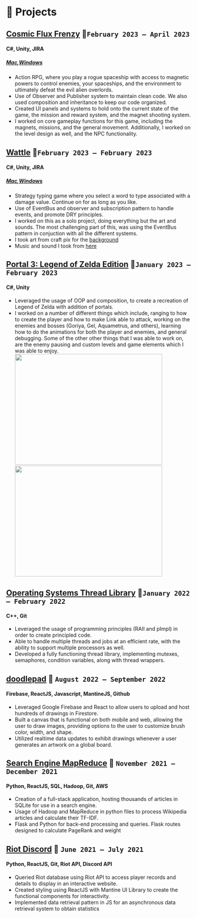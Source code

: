 # 🧪 Projects

## [Cosmic Flux Frenzy](https://bilaljai.itch.io/cosmic-flux-frenzy) 🔗`February 2023 – April 2023`
#### C#, Unity, JIRA
##### [Mac](link1),[Windows](link2)
- Action RPG, where you play a rogue spaceship with access to magnetic powers to control enemies, your spaceships, and the environment to ultimately defeat the evil alien overlords.
- Use of Observer and Publisher system to maintain clean code. We also used composition and inheritance to keep our code organized.
- Created UI panels and systems to hold onto the current state of the game, the mission and reward system, and the magnet shooting system.
- I worked on core gameplay functions for this game, including the magnets, missions, and the general movement. Additionally, I worked on the level design as well, and the NPC functionality.

## [Wattle](https://arbyroastbeef.itch.io/wattle) 🔗`February 2023 – February 2023`
#### C#, Unity, JIRA
##### [Mac](link1),[Windows](link2)
- Strategy typing game where you select a word to type associated with a damage value. Continue on for as long as you like.
- Use of EventBus and observer and subscription pattern to handle events, and promote DRY principles.
- I worked on this as a solo project, doing everything but the art and sounds. The most challenging part of this, was using the EventBus pattern in conjuction with all the different systems.
- I took art from craft pix for the [background](https://craftpix.net/freebies/free-city-backgrounds-pixel-art/)
- Music and sound I took from [here](https://youfulca.itch.io/legendary-jrpg-battle-music-pack) 

## [Portal 3: Legend of Zelda Edition](https://arbyroastbeef.itch.io/zelda-portals) 🔗`January 2023 – February 2023`
#### C#, Unity
- Leveraged the usage of OOP and composition, to create a recreation of Legend of Zelda with addition of portals.
- I worked on a number of different things which include, ranging to how to create the player and how to make Link able to attack, working on the enemies and bosses (Goriya, Gel, Aquametrus, and others), learning how to do the animations for both the player and enemies, and general debugging. Some of the other other things that I was able to work on, are the enemy pausing and custom levels and game elements which I was able to enjoy.
<img src="https://i.imgur.com/pv4GhUN.gif"  width="400" height="300">   <img src="https://i.imgur.com/LTtFqCS.png"  width="400" height="300">

## [Operating Systems Thread Library](https://github.com/amilgrom/eecs482-p2/blob/master/Project%202%20--%20thread%20library.pdf) 🔗`January 2022 – February 2022`
#### C++, Git 
- Leveraged the usage of programming principles (RAII and pImpl) in order to create principled code.
- Able to handle multiple threads and jobs at an efficient rate, with the ability to support multiple processors as well.
- Developed a fully functioning thread library, implementing mutexes, semaphores, condition variables, along with
thread wrappers.

## [doodlepad](https://doodlepad.app/) 🔗 `August 2022 – September 2022`
#### Firebase, ReactJS, Javascript, MantineJS, Github
- Leveraged Google Firebase and React to allow users to upload and host hundreds of drawings in Firestore.
- Built a canvas that is functional on both mobile and web, allowing the user to draw images, providing options to
the user to customize brush color, width, and shape.
- Utilized realtime data updates to exhibit drawings whenever a user generates an artwork on a global board.

## [Search Engine MapReduce](https://eecs485staff.github.io/p4-mapreduce/) 🔗 `November 2021 – December 2021`
#### Python, ReactJS, SQL, Hadoop, Git, AWS
- Creation of a full-stack application, hosting thousands of articles in SQLite for use in a search engine.
- Usage of Hadoop and MapReduce in python files to process Wikipedia articles and calculate their TF-IDF.
- Flask and Python for back-end processing and queries. Flask routes designed to calculate PageRank and weight

## [Riot Discord](https://gitlab.eecs.umich.edu/jabapo/pp-riot/) 🔗 `June 2021 – July 2021`
#### Python, ReactJS, Git, Riot API, Discord API
- Queried Riot database using Riot API to access player records and details to display in an interactive website.
- Created styling using ReactJS with Mantine UI Library to create the functional components for interactivity.
- Implemented data retrieval pattern in JS for an asynchronous data retrieval system to obtain statistics
